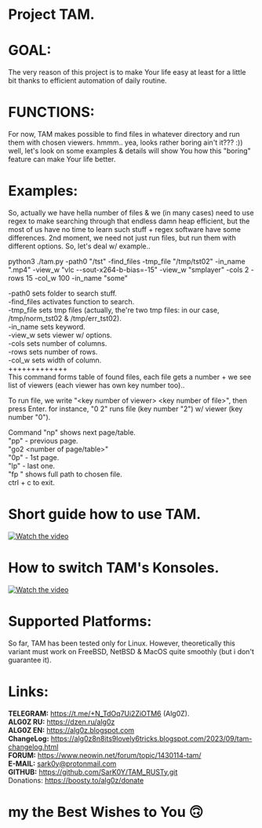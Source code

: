 
# Project TAM.
# GOAL:

The very reason of this project is to make Your life easy at least for a little bit thanks to efficient automation of daily routine.

# FUNCTIONS:

For now, TAM makes possible to find files in whatever directory and run them with chosen viewers. hmmm.. yea, looks rather boring ain't it??? :)) well, let's look on some examples & details will show You how this "boring" feature can make Your life better.

# Examples:

So, actually we have hella number of files & we (in many cases) need to use regex to make searching through that endless damn heap efficient, but the most of us have no time to learn such stuff + regex software have some differences. 2nd moment, we need not just run files, but run them with different options. So, let's deal w/ example..

 python3 ./tam.py -path0 "/tst"  -find_files -tmp_file "/tmp/tst02" -in_name ".mp4" -view_w "vlc --sout-x264-b-bias=-15" -view_w "smplayer"  -cols 2 -rows 15 -col_w 100 -in_name "some"
 
 -path0 sets folder to search stuff.<br>
 -find_files activates function to search.<br>
 -tmp_file sets tmp files (actually, the're two tmp files: in our case, /tmp/norm_tst02 & /tmp/err_tst02).<br>
 -in_name sets keyword.<br>
 -view_w sets viewer w/ options.<br>
 -cols sets number of columns.<br>
 -rows sets number of rows.<br>
 -col_w sets width of column.<br>
+++++++++++++<br>
 This command forms table of found files, each file gets a number + we see list of viewers (each viewer has own key number too)..<br>
 
 To run file, we write "\<key number of viewer\> \<key number of file\>", then press Enter. for instance, "0 2" runs file (key number "2") w/ viewer (key number "0").<br>
 
 Command "np" shows next page/table.<br>
 "pp" - previous page.<br>
 "go2 \<number of page/table\>"<br>
 "0p" - 1st page.<br>
 "lp" - last one.<br>
 "fp <key number of file>" shows full path to chosen file.<br>
 ctrl + c to exit.<br>
 # Short guide how to use TAM.
 [![Watch the video](https://img.youtube.com/vi/szqe--xIs8I/maxresdefault.jpg)](https://youtu.be/szqe--xIs8I)
 # How to switch TAM's Konsoles.
 [![Watch the video](https://img.youtube.com/vi/dkRJKsMTyoc/maxresdefault.jpg)](https://youtu.be/dkRJKsMTyoc)
 # Supported Platforms:
 
 So far, TAM has been tested only for Linux. However, theoretically this variant must work on FreeBSD, NetBSD & MacOS quite smoothly (but i don't guarantee it). <br>
 # Links: <br>
 <b>TELEGRAM:</b> https://t.me/+N_TdOq7Ui2ZiOTM6 (Alg0Z). <br>
 <b>ALG0Z RU:</b> https://dzen.ru/alg0z <br>
 <b>ALG0Z EN:</b> https://alg0z.blogspot.com <br>
 <b>ChangeLog:</b> https://alg0z8n8its9lovely6tricks.blogspot.com/2023/09/tam-changelog.html <br>
 <b>FORUM:</b> https://www.neowin.net/forum/topic/1430114-tam/ <br>
 <b>E-MAIL:</b> sark0y@protonmail.com <br>
 <b>GITHUB:</b> https://github.com/SarK0Y/TAM_RUSTy.git <br>
 Donations: https://boosty.to/alg0z/donate <br>
 
# my the Best Wishes to You 🙃
